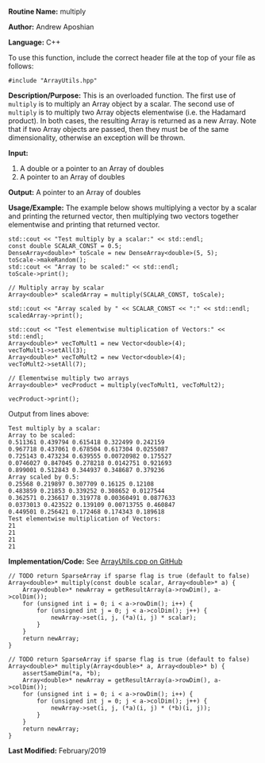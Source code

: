 **Routine Name:** multiply

**Author:** Andrew Aposhian

**Language:** C++

To use this function, include the correct header file at the top of your file as follows:
```
#include "ArrayUtils.hpp"
```

**Description/Purpose:** This is an overloaded function. The first use of `multiply` is to multiply an Array object by a scalar. The second use of `multiply` is to multiply two Array objects elementwise (i.e. the Hadamard product). In both cases, the resulting Array is returned as a new Array. Note that if two Array objects are passed, then they must be of the same dimensionality, otherwise an exception will be thrown.

**Input:**
1. A double or a pointer to an Array of doubles
2. A pointer to an Array of doubles

**Output:** A pointer to an Array of doubles

**Usage/Example:** The example below shows multiplying a vector by a scalar and printing the returned vector, then multiplying two vectors together elementwise and printing that returned vector.
```
std::cout << "Test multiply by a scalar:" << std::endl;
const double SCALAR_CONST = 0.5;
DenseArray<double>* toScale = new DenseArray<double>(5, 5);
toScale->makeRandom();
std::cout << "Array to be scaled:" << std::endl;
toScale->print();

// Multiply array by scalar
Array<double>* scaledArray = multiply(SCALAR_CONST, toScale);

std::cout << "Array scaled by " << SCALAR_CONST << ":" << std::endl;
scaledArray->print();

std::cout << "Test elementwise multiplication of Vectors:" << std::endl;
Array<double>* vecToMult1 = new Vector<double>(4);
vecToMult1->setAll(3);
Array<double>* vecToMult2 = new Vector<double>(4);
vecToMult2->setAll(7);

// Elementwise multiply two arrays
Array<double>* vecProduct = multiply(vecToMult1, vecToMult2);

vecProduct->print();
```

Output from lines above:
```
Test multiply by a scalar:
Array to be scaled:
0.511361 0.439794 0.615418 0.322499 0.242159 
0.967718 0.437061 0.678504 0.617304 0.0255087 
0.725143 0.473234 0.639555 0.00720982 0.175527 
0.0746027 0.847045 0.278218 0.0142751 0.921693 
0.899001 0.512843 0.344937 0.348687 0.379236 
Array scaled by 0.5:
0.25568 0.219897 0.307709 0.16125 0.12108 
0.483859 0.21853 0.339252 0.308652 0.0127544 
0.362571 0.236617 0.319778 0.00360491 0.0877633 
0.0373013 0.423522 0.139109 0.00713755 0.460847 
0.449501 0.256421 0.172468 0.174343 0.189618 
Test elementwise multiplication of Vectors:
21
21
21
21
```

**Implementation/Code:**
See [ArrayUtils.cpp on GitHub](https://github.com/aposhiana/math5610/blob/master/src/lib/ArrayUtils.cpp)
```
// TODO return SparseArray if sparse flag is true (default to false)
Array<double>* multiply(const double scalar, Array<double>* a) {
    Array<double>* newArray = getResultArray(a->rowDim(), a->colDim());
    for (unsigned int i = 0; i < a->rowDim(); i++) {
        for (unsigned int j = 0; j < a->colDim(); j++) {
            newArray->set(i, j, (*a)(i, j) * scalar);
        }
    }
    return newArray;
}

// TODO return SparseArray if sparse flag is true (default to false)
Array<double>* multiply(Array<double>* a, Array<double>* b) {
    assertSameDim(*a, *b);
    Array<double>* newArray = getResultArray(a->rowDim(), a->colDim());
    for (unsigned int i = 0; i < a->rowDim(); i++) {
        for (unsigned int j = 0; j < a->colDim(); j++) {
            newArray->set(i, j, (*a)(i, j) * (*b)(i, j));
        }
    }
    return newArray;
}
```

**Last Modified:** February/2019
